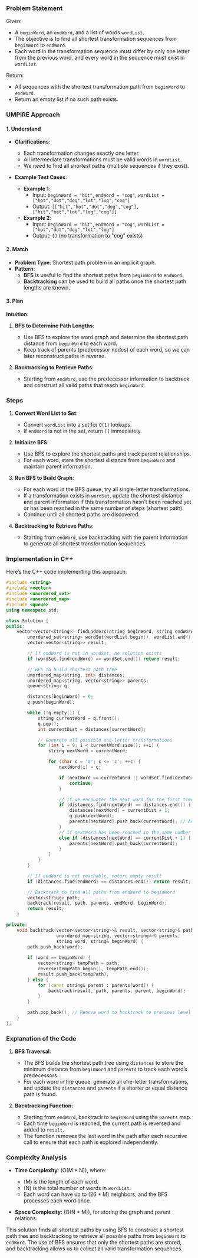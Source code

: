 ### Problem Statement

Given:
- A `beginWord`, an `endWord`, and a list of words `wordList`.
- The objective is to find all shortest transformation sequences from `beginWord` to `endWord`.
- Each word in the transformation sequence must differ by only one letter from the previous word, and every word in the sequence must exist in `wordList`.

Return:
- All sequences with the shortest transformation path from `beginWord` to `endWord`.
- Return an empty list if no such path exists.

### UMPIRE Approach

#### **1. Understand**
- **Clarifications**:
  - Each transformation changes exactly one letter.
  - All intermediate transformations must be valid words in `wordList`.
  - We need to find all shortest paths (multiple sequences if they exist).
  
- **Example Test Cases**:
  - **Example 1**:
    - Input: `beginWord = "hit"`, `endWord = "cog"`, `wordList = ["hot","dot","dog","lot","log","cog"]`
    - Output: `[["hit","hot","dot","dog","cog"], ["hit","hot","lot","log","cog"]]`
  - **Example 2**:
    - Input: `beginWord = "hit"`, `endWord = "cog"`, `wordList = ["hot","dot","dog","lot","log"]`
    - Output: `[]` (no transformation to "cog" exists)

#### **2. Match**
- **Problem Type**: Shortest path problem in an implicit graph.
- **Pattern**:
  - **BFS** is useful to find the shortest paths from `beginWord` to `endWord`.
  - **Backtracking** can be used to build all paths once the shortest path lengths are known.

#### **3. Plan**

**Intuition**:
1. **BFS to Determine Path Lengths**:
   - Use BFS to explore the word graph and determine the shortest path distance from `beginWord` to each word.
   - Keep track of parents (predecessor nodes) of each word, so we can later reconstruct paths in reverse.

2. **Backtracking to Retrieve Paths**:
   - Starting from `endWord`, use the predecessor information to backtrack and construct all valid paths that reach `beginWord`.

### Steps

1. **Convert Word List to Set**:
   - Convert `wordList` into a set for `O(1)` lookups.
   - If `endWord` is not in the set, return `[]` immediately.

2. **Initialize BFS**:
   - Use BFS to explore the shortest paths and track parent relationships.
   - For each word, store the shortest distance from `beginWord` and maintain parent information.

3. **Run BFS to Build Graph**:
   - For each word in the BFS queue, try all single-letter transformations.
   - If a transformation exists in `wordSet`, update the shortest distance and parent information if this transformation hasn’t been reached yet or has been reached in the same number of steps (shortest path).
   - Continue until all shortest paths are discovered.

4. **Backtracking to Retrieve Paths**:
   - Starting from `endWord`, use backtracking with the parent information to generate all shortest transformation sequences.

### Implementation in C++

Here’s the C++ code implementing this approach:

```cpp
#include <string>
#include <vector>
#include <unordered_set>
#include <unordered_map>
#include <queue>
using namespace std;

class Solution {
public:
    vector<vector<string>> findLadders(string beginWord, string endWord, vector<string>& wordList) {
        unordered_set<string> wordSet(wordList.begin(), wordList.end());
        vector<vector<string>> result;

        // If endWord is not in wordSet, no solution exists
        if (wordSet.find(endWord) == wordSet.end()) return result;

        // BFS to build shortest path tree
        unordered_map<string, int> distances;
        unordered_map<string, vector<string>> parents;
        queue<string> q;

        distances[beginWord] = 0;
        q.push(beginWord);

        while (!q.empty()) {
            string currentWord = q.front();
            q.pop();
            int currentDist = distances[currentWord];

            // Generate all possible one-letter transformations
            for (int i = 0; i < currentWord.size(); ++i) {
                string nextWord = currentWord;

                for (char c = 'a'; c <= 'z'; ++c) {
                    nextWord[i] = c;

                    if (nextWord == currentWord || wordSet.find(nextWord) == wordSet.end()) {
                        continue;
                    }

                    // If we encounter the next word for the first time, set its distance and add to queue
                    if (distances.find(nextWord) == distances.end()) {
                        distances[nextWord] = currentDist + 1;
                        q.push(nextWord);
                        parents[nextWord].push_back(currentWord); // Add currentWord as parent of nextWord
                    }
                    // If nextWord has been reached in the same number of steps, it is part of the shortest path tree
                    else if (distances[nextWord] == currentDist + 1) {
                        parents[nextWord].push_back(currentWord);
                    }
                }
            }
        }

        // If endWord is not reachable, return empty result
        if (distances.find(endWord) == distances.end()) return result;

        // Backtrack to find all paths from endWord to beginWord
        vector<string> path;
        backtrack(result, path, parents, endWord, beginWord);
        return result;
    }

private:
    void backtrack(vector<vector<string>>& result, vector<string>& path,
                   unordered_map<string, vector<string>>& parents, 
                   string word, string& beginWord) {
        path.push_back(word);
        
        if (word == beginWord) {
            vector<string> tempPath = path;
            reverse(tempPath.begin(), tempPath.end());
            result.push_back(tempPath);
        } else {
            for (const string& parent : parents[word]) {
                backtrack(result, path, parents, parent, beginWord);
            }
        }

        path.pop_back(); // Remove word to backtrack to previous level
    }
};
```

### Explanation of the Code

1. **BFS Traversal**:
   - The BFS builds the shortest path tree using `distances` to store the minimum distance from `beginWord` and `parents` to track each word’s predecessors.
   - For each word in the queue, generate all one-letter transformations, and update the `distances` and `parents` if a shorter or equal distance path is found.

2. **Backtracking Function**:
   - Starting from `endWord`, backtrack to `beginWord` using the `parents` map.
   - Each time `beginWord` is reached, the current path is reversed and added to `result`.
   - The function removes the last word in the path after each recursive call to ensure that each path is explored independently.

### Complexity Analysis

- **Time Complexity**: \(O(M * N)\), where:
  - \(M\) is the length of each word.
  - \(N\) is the total number of words in `wordList`.
  - Each word can have up to \(26 * M\) neighbors, and the BFS processes each word once.

- **Space Complexity**: \(O(N * M)\), for storing the graph and parent relations.

This solution finds all shortest paths by using BFS to construct a shortest path tree and backtracking to retrieve all possible paths from `beginWord` to `endWord`. The use of BFS ensures that only the shortest paths are stored, and backtracking allows us to collect all valid transformation sequences.